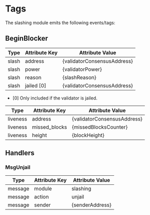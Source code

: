 # Tags

The slashing module emits the following events/tags:

## BeginBlocker

| Type  | Attribute Key | Attribute Value             |
|-------|---------------|-----------------------------|
| slash | address       | {validatorConsensusAddress} |
| slash | power         | {validatorPower}            |
| slash | reason        | {slashReason}               |
| slash | jailed [0]    | {validatorConsensusAddress} |

- [0] Only included if the validator is jailed. 

| Type     | Attribute Key | Attribute Value             |
|----------|---------------|-----------------------------|
| liveness | address       | {validatorConsensusAddress} |
| liveness | missed_blocks | {missedBlocksCounter}       |
| liveness | height        | {blockHeight}               |

## Handlers

### MsgUnjail

| Type    | Attribute Key | Attribute Value |
|---------|---------------|-----------------|
| message | module        | slashing        |
| message | action        | unjail          |
| message | sender        | {senderAddress} |
